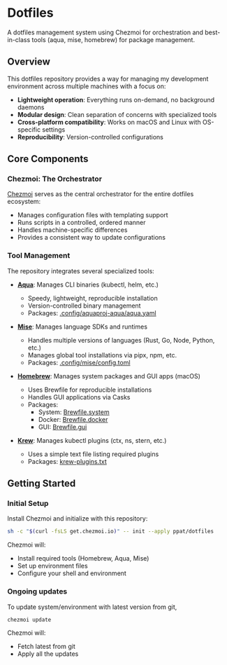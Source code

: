 # Dotfiles

A dotfiles management system using Chezmoi for orchestration and best-in-class tools (aqua, mise, homebrew) for package management.

## Overview

This dotfiles repository provides a way for managing my development environment across multiple machines with a focus on:

- **Lightweight operation**: Everything runs on-demand, no background daemons
- **Modular design**: Clean separation of concerns with specialized tools
- **Cross-platform compatibility**: Works on macOS and Linux with OS-specific settings
- **Reproducibility**: Version-controlled configurations

## Core Components

### Chezmoi: The Orchestrator

[Chezmoi](https://www.chezmoi.io/) serves as the central orchestrator for the entire dotfiles ecosystem:

- Manages configuration files with templating support
- Runs scripts in a controlled, ordered manner
- Handles machine-specific differences
- Provides a consistent way to update configurations

### Tool Management

The repository integrates several specialized tools:

- **[Aqua](https://aquaproj.github.io/)**: Manages CLI binaries (kubectl, helm, etc.)
  - Speedy, lightweight, reproducible installation
  - Version-controlled binary management
  - Packages: [.config/aquaproj-aqua/aqua.yaml](private_dot_config/aquaproj-aqua/aqua.yaml)

- **[Mise](https://mise.jdx.dev/)**: Manages language SDKs and runtimes
  - Handles multiple versions of languages (Rust, Go, Node, Python, etc.)
  - Manages global tool installations via pipx, npm, etc.
  - Packages: [.config/mise/config.toml](private_dot_config/mise/config.toml)

- **[Homebrew](https://brew.sh/)**: Manages system packages and GUI apps (macOS)
  - Uses Brewfile for reproducible installations
  - Handles GUI applications via Casks
  - Packages:
    - System: [Brewfile.system](Brewfile.system)
    - Docker: [Brewfile.docker](Brewfile.docker)
    - GUI: [Brewfile.gui](Brewfile.gui)

- **[Krew](https://krew.sigs.k8s.io/)**: Manages kubectl plugins (ctx, ns, stern, etc.)
  - Uses a simple text file listing required plugins
  - Packages: [krew-plugins.txt](krew-plugins.txt)

## Getting Started

### Initial Setup

Install Chezmoi and initialize with this repository:

```bash
sh -c "$(curl -fsLS get.chezmoi.io)" -- init --apply ppat/dotfiles
```

Chezmoi will:

- Install required tools (Homebrew, Aqua, Mise)
- Set up environment files
- Configure your shell and environment

### Ongoing updates

To update system/environment with latest version from git,

```bash
chezmoi update
```

Chezmoi will:

- Fetch latest from git
- Apply all the updates
